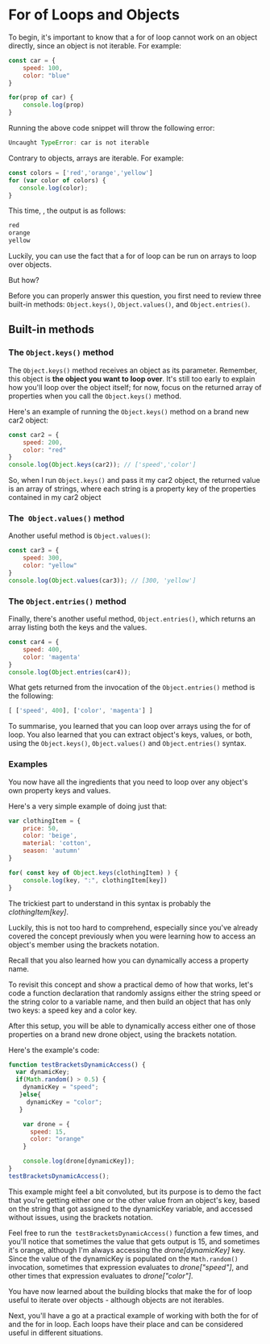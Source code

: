 # For of Loops and Objects

To begin, it's important to know that a for of loop cannot work on an object directly, since an object is not iterable. For example:

```js
const car = {
    speed: 100,
    color: "blue"
}

for(prop of car) {
    console.log(prop)
}
```
Running the above code snippet will throw the following error:  
```js
Uncaught TypeError: car is not iterable
```
 Contrary to objects, arrays are iterable. For example:  
 ```js
 const colors = ['red','orange','yellow']
for (var color of colors) {
    console.log(color);
}
```
This time, , the output is as follows:
```js
red
orange
yellow
```
Luckily, you can use the fact that a for of loop can be run on arrays to loop over objects.

But how?

Before you can properly answer this question, you first need to review three built-in methods: `Object.keys()`, `Object.values()`, and `Object.entries()`.

## Built-in methods
### The `Object.keys()` method
The `Object.keys()` method receives an object as its parameter. Remember, this object is **the object you want to loop over**. It's still too early to explain how you'll loop over the object itself; for now, focus on the returned array of properties when you call the `Object.keys()` method.

Here's an example of running the `Object.keys()` method on a brand new car2 object:
```js
const car2 = {
    speed: 200,
    color: "red"
}
console.log(Object.keys(car2)); // ['speed','color']
```
So, when I run `Object.keys()` and pass it my car2 object, the returned value is an array of strings, where each string is a property key of the properties contained in my car2 object

### The` Object.values()` method
Another useful method is `Object.values()`:
```js
const car3 = {
    speed: 300,
    color: "yellow"
}
console.log(Object.values(car3)); // [300, 'yellow']
```

### The `Object.entries()` method
Finally, there's another useful method, `Object.entries()`, which returns an array listing both the keys and the values.  

```js
const car4 = {
    speed: 400,
    color: 'magenta'
}
console.log(Object.entries(car4));
```
What gets returned from the invocation of the `Object.entries()` method is the following:  
```js
[ ['speed', 400], ['color', 'magenta'] ]
```
To summarise, you learned that you can loop over arrays using the for of loop.  You also learned that you can extract object's keys, values, or both, using the `Object.keys()`, `Object.values()` and `Object.entries()` syntax.

### Examples
You now have all the ingredients that you need to loop over any object's own property keys and values.

Here's a very simple example of doing just that:

```js
var clothingItem = {
    price: 50,
    color: 'beige',
    material: 'cotton',
    season: 'autumn'
}

for( const key of Object.keys(clothingItem) ) {
    console.log(key, ":", clothingItem[key])
}
```
The trickiest part to understand in this syntax is probably the *clothingItem[key]*.

Luckily, this is not too hard to comprehend, especially since you've already covered the concept previously when you were learning how to access an object's member using the brackets notation. 

Recall that you also learned how you can dynamically access a property name.

To revisit this concept and show a practical demo of how that works, let's code a function declaration that randomly assigns either the string speed or the string color to a variable name, and then build an object that has only two keys: a speed key and a color key.

After this setup, you will be able to dynamically access either one of those properties on a brand new drone object, using the brackets notation.

Here's the example's code:
```js
function testBracketsDynamicAccess() {
  var dynamicKey;
  if(Math.random() > 0.5) {
    dynamicKey = "speed";
   }else{
     dynamicKey = "color";
   }

    var drone = {
      speed: 15,
      color: "orange"
    }

    console.log(drone[dynamicKey]);
}
testBracketsDynamicAccess();
```

This example might feel a bit convoluted, but its purpose is to demo the fact that you're getting either one or the other value from an object's key, based on the string that got assigned to the dynamicKey variable, and accessed without issues, using the brackets notation.

Feel free to run the` testBracketsDynamicAccess()` function a few times, and you'll notice that sometimes the value that gets output is 15, and sometimes it's orange, although I'm always accessing the *drone[dynamicKey]* key. Since the value of the dynamicKey is populated on the `Math.random()` invocation, sometimes that expression evaluates to *drone["speed"]*, and other times that expression evaluates to *drone["color"]*.


You have now learned about the building blocks that make the for of loop useful to iterate over objects - although objects are not iterables. 

Next, you'll have a go at a practical example of working with both the for of and the for in loop. Each loops have their place and can be considered useful in different situations.

  